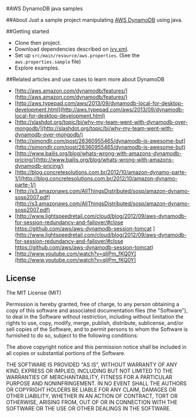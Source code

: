 #AWS DynamoDB java samples

##About
Just a sample project manipulating [AWS DynamoDB](http://aws.amazon.com/dynamodb/) using java.

##Getting started
* Clone then project.
* Download dependencies described on [ivy.xml](http://ant.apache.org/ivy/).
* Set up `src/main/resource/aws.properties`. (See the `aws.properties.sample` file)
* Explore examples.

##Related articles and use cases to learn more about DynamoDB
* [http://aws.amazon.com/dynamodb/features/](http://aws.amazon.com/dynamodb/features/)
* [http://aws.typepad.com/aws/2013/09/dynamodb-local-for-desktop-development.html](http://aws.typepad.com/aws/2013/09/dynamodb-local-for-desktop-development.html)
* [http://slashdot.org/topic/bi/why-my-team-went-with-dynamodb-over-mongodb/](http://slashdot.org/topic/bi/why-my-team-went-with-dynamodb-over-mongodb/)
* [http://simondlr.com/post/26360955465/dynamodb-is-awesome-but](http://simondlr.com/post/26360955465/dynamodb-is-awesome-but)
* [http://www.bailis.org/blog/whats-wrong-with-amazons-dynamodb-pricing/](http://www.bailis.org/blog/whats-wrong-with-amazons-dynamodb-pricing/)
* [http://blog.concretesolutions.com.br/2012/10/amazon-dynamo-parte-1/](http://blog.concretesolutions.com.br/2012/10/amazon-dynamo-parte-1/)
* [http://s3.amazonaws.com/AllThingsDistributed/sosp/amazon-dynamo-sosp2007.pdf](http://s3.amazonaws.com/AllThingsDistributed/sosp/amazon-dynamo-sosp2007.pdf)
* [http://www.lightspeedretail.com/cloud/blog/2012/09/aws-dynamodb-for-session-redundancy-and-failover/#close
https://github.com/aws/aws-dynamodb-session-tomcat
](http://www.lightspeedretail.com/cloud/blog/2012/09/aws-dynamodb-for-session-redundancy-and-failover/#close
https://github.com/aws/aws-dynamodb-session-tomcat)
* [http://www.youtube.com/watch?v=qIjPm_fKQ0Y](http://www.youtube.com/watch?v=qIjPm_fKQ0Y)

## License
The MIT License (MIT)

Permission is hereby granted, free of charge, to any person obtaining a copy
of this software and associated documentation files (the "Software"), to deal
in the Software without restriction, including without limitation the rights
to use, copy, modify, merge, publish, distribute, sublicense, and/or sell
copies of the Software, and to permit persons to whom the Software is
furnished to do so, subject to the following conditions:

The above copyright notice and this permission notice shall be included in
all copies or substantial portions of the Software.

THE SOFTWARE IS PROVIDED "AS IS", WITHOUT WARRANTY OF ANY KIND, EXPRESS OR
IMPLIED, INCLUDING BUT NOT LIMITED TO THE WARRANTIES OF MERCHANTABILITY,
FITNESS FOR A PARTICULAR PURPOSE AND NONINFRINGEMENT. IN NO EVENT SHALL THE
AUTHORS OR COPYRIGHT HOLDERS BE LIABLE FOR ANY CLAIM, DAMAGES OR OTHER
LIABILITY, WHETHER IN AN ACTION OF CONTRACT, TORT OR OTHERWISE, ARISING FROM,
OUT OF OR IN CONNECTION WITH THE SOFTWARE OR THE USE OR OTHER DEALINGS IN
THE SOFTWARE.